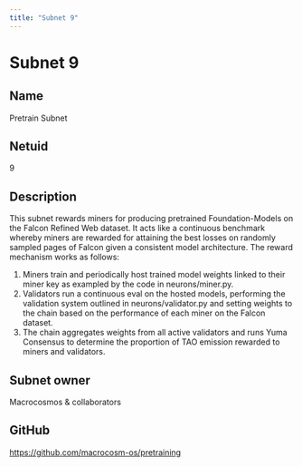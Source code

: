 ```yaml
---
title: "Subnet 9"
---
```


# Subnet 9

## Name

Pretrain Subnet

## Netuid
9

## Description

This subnet rewards miners for producing pretrained Foundation-Models on the Falcon Refined Web dataset. It acts like a continuous benchmark whereby miners are rewarded for attaining the best losses on randomly sampled pages of Falcon given a consistent model architecture. The reward mechanism works as follows:

1. Miners train and periodically host trained model weights linked to their miner key as exampled by the code in neurons/miner.py.
2. Validators run a continuous eval on the hosted models, performing the validation system outlined in neurons/validator.py and setting weights to the chain based on the performance of each miner on the Falcon dataset.
3. The chain aggregates weights from all active validators and runs Yuma Consensus to determine the proportion of TAO emission rewarded to miners and validators. 

## Subnet owner

Macrocosmos & collaborators

## GitHub

https://github.com/macrocosm-os/pretraining

<!-- 
## Hyperparameters

| Hyperparameter| Value|
|:---|------|
| rho | 10 |
| kappa | 32767 |
| immunity_period | 7200 |
| min_allowed_weights | 8 |
| max_weight_limit | 455 |
| tempo | 99 |
| min_difficulty | 1000000000000000000 |
| max_difficulty | 1000000000000000000 |
| weights_version | 2013 |
| weights_rate_limit | 100 |
| adjustment_interval | 112 |
| activity_cutoff | 5000 |
| registration_allowed | True |
| target_regs_per_interval | 2 |
| min_burn | 1000000000 |
| max_burn | 100000000000 |
| bonds_moving_avg | 900000 |
| max_regs_per_block | 1 |
| serving_rate_limit | 10 |
| max_validators | 128 | -->
